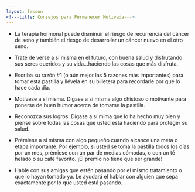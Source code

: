 ```yaml
---
layout: lesson
<!---title: Consejos para Permanecer Motivada--->
---
```


* La terapia hormonal puede disminuir el riesgo de recurrencia del cáncer de seno y también el riesgo de desarrollar un cáncer nuevo en el otro seno. 

* Trate de verse a sí misma en el futuro, con buena salud y disfrutando sus seres queridos y su vida…haciendo las cosas que más disfruta.

* Escriba su razón #1 (o aún mejor las 5 razones más importantes) para tomar esta pastilla y llévela en su billetera para recordarle por qué lo hace cada día. 

* Motívese a sí misma. Dígase a sí misma algo chistoso o motivante para ponerse de buen humor acerca de tomarse la pastilla.

* Reconozca sus logros. Dígase a sí mima que lo ha hecho muy bien y piense sobre todas las cosas que usted está haciendo para proteger su salud. 

* Prémiese a sí misma con algo pequeño cuando alcance una meta o etapa importante. Por ejemplo, si usted se toma la pastilla todos los días por un mes, prémiese con un par de medias cómodas, o con un té helado o su café favorito. ¡El premio no tiene que ser grande!

* Hable con sus amigas que estén pasando por el mismo tratamiento o que lo hayan tomado ya. Le ayudará el hablar con alguien que sepa exactamente por lo que usted está pasando. 

